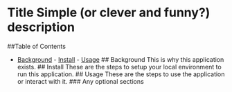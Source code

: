 # Title Simple (or clever and funny?) description
 
##Table of Contents
 - [Background](#background) - [Install](#install) - [Usage](#usage) ## Background This is why this application exists. ## Install These are the steps to setup your local environment to run this application. ## Usage These are the steps to use the application or interact with it. ### Any optional sections